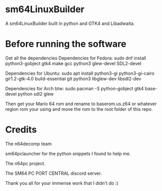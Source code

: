 # sm64LinuxBuilder
A sm64LinuxBuilder built in python and GTK4 and Libadwaita.



# Before running the software

Get all the dependencies
Dependencies for Fedora: sudo dnf install python3-gobject gtk4 make gcc python3 glew-devel SDL2-devel

Dependencies for Ubuntu: sudo apt install python3-gi python3-gi-cairo gir1.2-gtk-4.0 build-essential git python3 libglew-dev libsdl2-dev

Dependencies for Arch btw: sudo pacman -S python-gobject gtk4 base-devel python sdl2 glew

Then get your Mario 64 rom and rename to baserom.us.z64 or whatever region rom your using and move the rom to the root folder of this repo.

# Credits

The n64decomp team

sm64pclauncher for the python snippets I found to help me.

The n64pc project.

The SM64 PC PORT CENTRAL discord server.

Thank you all for your immense work that I didn't do :)
